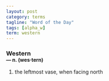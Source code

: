 ```yaml
---
layout: post
category: terms
tagline: "Word of the Day"
tags: [alpha_w]
term: western
---
```


<h3>Western<br/> <small>&mdash; n. (wes<span>&middot;</span>tern)</small></h3>
<p><ol>
<li>the leftmost vase, when facing north</li>
</ol></p>
